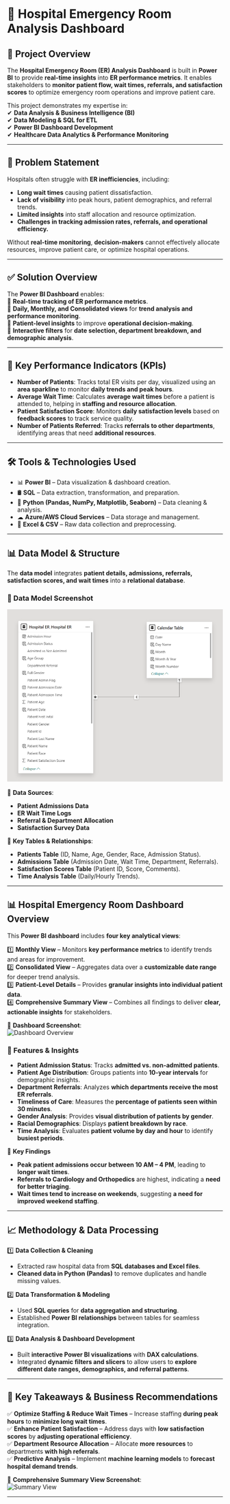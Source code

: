 # 🏥 Hospital Emergency Room Analysis Dashboard

## 📌 Project Overview  
The **Hospital Emergency Room (ER) Analysis Dashboard** is built in **Power BI** to provide **real-time insights** into **ER performance metrics**. It enables stakeholders to **monitor patient flow, wait times, referrals, and satisfaction scores** to optimize emergency room operations and improve patient care.

This project demonstrates my expertise in:  
✔ **Data Analysis & Business Intelligence (BI)**  
✔ **Data Modeling & SQL for ETL**  
✔ **Power BI Dashboard Development**  
✔ **Healthcare Data Analytics & Performance Monitoring**  

---

## 🚀 Problem Statement  
Hospitals often struggle with **ER inefficiencies**, including:  
-  **Long wait times** causing patient dissatisfaction.  
-  **Lack of visibility** into peak hours, patient demographics, and referral trends.  
-  **Limited insights** into staff allocation and resource optimization.  
-  **Challenges in tracking admission rates, referrals, and operational efficiency.**  

Without **real-time monitoring**, **decision-makers** cannot effectively allocate resources, improve patient care, or optimize hospital operations.

---

## ✅ Solution Overview  
The **Power BI Dashboard** enables:  
📌 **Real-time tracking of ER performance metrics**.  
📌 **Daily, Monthly, and Consolidated views** for **trend analysis and performance monitoring**.  
📌 **Patient-level insights** to improve **operational decision-making**.  
📌 **Interactive filters** for **date selection, department breakdown, and demographic analysis**.  

---

## 🎯 Key Performance Indicators (KPIs)  

- **Number of Patients**: Tracks total ER visits per day, visualized using an **area sparkline** to monitor **daily trends and peak hours**.  
- **Average Wait Time**: Calculates **average wait times** before a patient is attended to, helping in **staffing and resource allocation**.  
- **Patient Satisfaction Score**: Monitors **daily satisfaction levels** based on **feedback scores** to track service quality.  
- **Number of Patients Referred**: Tracks **referrals to other departments**, identifying areas that need **additional resources**.  

---

## 🛠 Tools & Technologies Used  
- 📊 **Power BI** – Data visualization & dashboard creation.  
- 🛢 **SQL** – Data extraction, transformation, and preparation.  
- 🐍 **Python (Pandas, NumPy, Matplotlib, Seaborn)** – Data cleaning & analysis.  
- ☁ **Azure/AWS Cloud Services** – Data storage and management.  
- 📂 **Excel & CSV** – Raw data collection and preprocessing.  

---

## 📊 Data Model & Structure  

The **data model** integrates **patient details, admissions, referrals, satisfaction scores, and wait times** into a **relational database**.

### 📌 Data Model Screenshot  
![Data Model](https://github.com/muralikrishna-v/Healthcare-emergencyroom-analysis_powerBI/blob/main/hospital_eranalysis_datamodelling.png)  

📌 **Data Sources**:  
- **Patient Admissions Data**  
- **ER Wait Time Logs**  
- **Referral & Department Allocation**  
- **Satisfaction Survey Data**  

📌 **Key Tables & Relationships**:  
- **Patients Table** (ID, Name, Age, Gender, Race, Admission Status).  
- **Admissions Table** (Admission Date, Wait Time, Department, Referrals).  
- **Satisfaction Scores Table** (Patient ID, Score, Comments).  
- **Time Analysis Table** (Daily/Hourly Trends).  

---

## 📊 Hospital Emergency Room Dashboard Overview  

This **Power BI dashboard** includes **four key analytical views**:  

1️⃣ **Monthly View** – Monitors **key performance metrics** to identify trends and areas for improvement.  
2️⃣ **Consolidated View** – Aggregates data over a **customizable date range** for deeper trend analysis.  
3️⃣ **Patient-Level Details** – Provides **granular insights into individual patient data**.  
4️⃣ **Comprehensive Summary View** – Combines all findings to deliver **clear, actionable insights** for stakeholders.  

📌 **Dashboard Screenshot**:  
![Dashboard Overview](images/hospital_dashboard_overview.png)  

### 📌 Features & Insights  

- **Patient Admission Status**: Tracks **admitted vs. non-admitted patients**.  
- **Patient Age Distribution**: Groups patients into **10-year intervals** for demographic insights.  
- **Department Referrals**: Analyzes **which departments receive the most ER referrals**.  
- **Timeliness of Care**: Measures the **percentage of patients seen within 30 minutes**.  
- **Gender Analysis**: Provides **visual distribution of patients by gender**.  
- **Racial Demographics**: Displays **patient breakdown by race**.  
- **Time Analysis**: Evaluates **patient volume by day and hour** to identify **busiest periods**.  

📌 **Key Findings**  
- **Peak patient admissions occur between 10 AM – 4 PM**, leading to **longer wait times**.  
- **Referrals to Cardiology and Orthopedics** are highest, indicating a **need for better triaging**.  
- **Wait times tend to increase on weekends**, suggesting **a need for improved weekend staffing**.  

---

## 📈 Methodology & Data Processing  

1️⃣ **Data Collection & Cleaning**  
   - Extracted raw hospital data from **SQL databases and Excel files**.  
   - **Cleaned data in Python (Pandas)** to remove duplicates and handle missing values.  

2️⃣ **Data Transformation & Modeling**  
   - Used **SQL queries** for **data aggregation and structuring**.  
   - Established **Power BI relationships** between tables for seamless integration.  

3️⃣ **Data Analysis & Dashboard Development**  
   - Built **interactive Power BI visualizations** with **DAX calculations**.  
   - Integrated **dynamic filters and slicers** to allow users to **explore different date ranges, demographics, and referral patterns**.  

---

## 📌 Key Takeaways & Business Recommendations  

✅ **Optimize Staffing & Reduce Wait Times** – Increase staffing **during peak hours** to **minimize long wait times**.  
✅ **Enhance Patient Satisfaction** – Address days with **low satisfaction scores** by **adjusting operational efficiency**.  
✅ **Department Resource Allocation** – Allocate **more resources** to departments **with high referrals**.  
✅ **Predictive Analysis** – Implement **machine learning models** to **forecast hospital demand trends**.  

📌 **Comprehensive Summary View Screenshot**:  
![Summary View](images/hospital_summary_view.png)  

---


